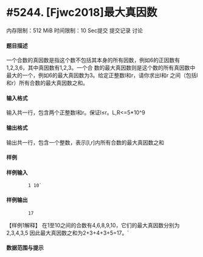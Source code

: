 
# #5244. [Fjwc2018]最大真因数
内存限制：512 MiB 时间限制：10 Sec提交 提交记录 讨论
#### 题目描述
一个合数的真因数是指这个数不包括其本身的所有因数，例如6的正因数有1,2,3,6，其中真因数有1,2,3。一个合
数的最大真因数则是这个数的所有真因数中最大的一个，例如6的最大真因数为3。给定正整数l和r，请你求出l和r
之间（包括l和r）所有合数的最大真因数之和。

#### 输入格式
输入共一行，包含两个正整数l和r。保证l≤r。L,R<=5*10^9

#### 输出格式
输出共一行，包含一个整数，表示[l,r]内所有合数的最大真因数之和

#### 样例

#### 样例输入

			1 10`
#### 样例输出

			17
【样例1解释】
在1至10之间的合数有4,6,8,9,10，它们的最大真因数分别为2,3,4,3,5
因此最大真因数之和为2+3+4+3+5=17。`
#### 数据范围与提示

